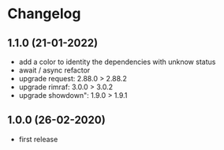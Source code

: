 # Changelog

## 1.1.0 (21-01-2022)

- add a color to identity the dependencies with unknow status
- await / async refactor
- upgrade request: 2.88.0 > 2.88.2
- upgrade rimraf: 3.0.0 > 3.0.2
- upgrade showdown": 1.9.0 > 1.9.1

## 1.0.0 (26-02-2020)

- first release
